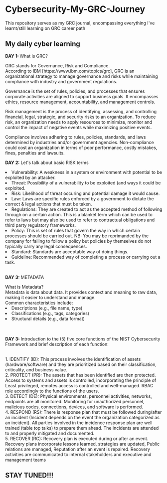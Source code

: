 # Cybersecurity-My-GRC-Journey
This repository serves as my GRC journal, encompassing everything I've learnt/still learning on GRC career path
<h2>My daily cyber learning</h2>
<p><b>DAY 1: </b>What is GRC?</p>
GRC stands for Governance, Risk and Compliance.
<br>According to IBM [https://www.ibm.com/topics/grc], GRC is an organizational strategy to manage governance and risks while maintaining compliance with industry and government regulations.
<br>
<p>Governance is the set of rules, policies, and processes that ensures corporate activities are aligned to support business goals. It encompasses ethics, resource management, accountability, and management controls.</p>
<p>Risk management is the process of identifying, assessing, and controlling financial, legal, strategic, and security risks to an organization. To reduce risk, an organization needs to apply resources to minimize, monitor and control the impact of negative events while maximizing positive events.</p>
<p>Compliance involves adhering to rules, policies, standards, and laws determined by industries and/or government agencies. Non-compliance could cost an organization in terms of poor performance, costly mistakes, fines, penalties and lawsuits.</p>

<p><b>DAY 2:</b> Let's talk about basic RISK terms</p>
<li>Vulnerability: A weakness in a system or environment with potential to be exploited by an attacker.</li>
<li>Threat: Possibility of a vulnerability to be exploited (and ways it could be exploited.</li>
<li>Risk: Likelihood of threat occuring and potential damage it would cause.</li>
<li>Law: Laws are specific rules enforced by a government to dictate the correct & legal actions that must be taken.</li>
<li>Regulations: They are created to act as the accepted method of following through on a certain action. This is a blanket term which can be used to refer to laws but may also be used to refer to contractual obligations and third party regulatory frameworks.</li>
<li>Policy: This is set of rules that govern the way in which certain processes should be carried out. NB: You may be reprimanded by the company for failing to follow a policy but policies by themselves do not typically carry any legal consequences.</li>
<li>Standard: Standards are acceptable way of doing things.</li>
<li>Guideline: Recommended way of completing a process or carrying out a task.</li>
<br>
<p><b>DAY 3:</b> METADATA</p>
What is Metadata? 
<br>
Metadata is data about data. It provides context and meaning to raw data, making it easier to understand and manage.
<br> Common characteristics include: 
<li>Descriptions (e.g., file name, type) </li>
<li>Classifications (e.g., tags, categories)</li> 
<li>Structural details (e.g., data format)</li>
<br>
<br>
<p><b>DAY 3:</b> Introduction to the (5) five core functions of the NIST Cybersecurity Framework and brief description of each function:</p>
<br>
1.	IDENTIFY (ID): This process involves the identification of assets (hardware/software) and they are prioritized based on their classification, criticality, and business value.
<br>
2.	PROTECT (PR): The assets that has been identified are then protected. Access to systems and assets is controlled, incorporating the principle of Least privileged, remotes access is controlled and well-managed. RBAC role accordingly to the functions of the users.
<br>
3.	DETECT (DE): Physical environments, personnel activities, networks, endpoints are all monitored. Monitoring for unauthorized personnel, malicious codes, connections, devices, and software is performed.
<br>
4.	RESPOND (RS): There is response plan that must be followed during/after an incident (Incident depends on the event the organization categorized as an incident). All parties involved in the incidence response plan are well trained (table top talks) to prepare them ahead. The incidents are attended to and properly mitigated and documented.
<br>
5.	RECOVER (RC): Recovery plan is executed during or after an event. Recovery plans incorporate lessons learned, strategies are updated, Public relations are managed, Reputation after an event is repaired. Recovery activities are communicated to internal stakeholders and executive and management teams
<br>

<h2>STAY TUNED!!!</h2>
